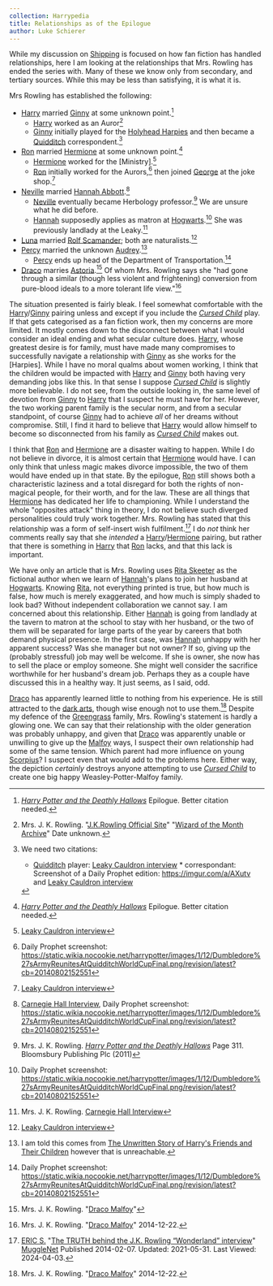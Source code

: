 ```yaml
---
collection: Harrypedia
title: Relationships as of the Epilogue
author: Luke Schierer
---
```


While my discussion on [Shipping] is focused on how fan fiction has
handled relationships, here I am looking at the relationships that
Mrs. Rowling has ended the series with.  Many of these we know only
from secondary, and tertiary sources.  While this may be less than
satisfying, it is what it is.

Mrs Rowling has established the following:

* [Harry] married [Ginny] at some unknown point.[^HPGW]
  * [Harry] worked as an Auror[^HPJob]
  * [Ginny] initially played for the [Holyhead Harpies]
    and then became a [Quidditch] correspondent.[^GWJob]
* [Ron] married [Hermione] at some unknown point.[^RWHG]
  * [Hermione] worked for the [Ministry].[^HGJob]
  * [Ron] initially worked for the Aurors,[^RWJ1] then
    joined [George] at the joke shop.[^RWJob]
* [Neville] married [Hannah Abbott].[^NLHA]
  * [Neville] eventually became Herbology professor.[^NLJob] We are
    unsure what he did before.
  * [Hannah] supposedly applies as matron at [Hogwarts].[^HAJ2]
    She was previously landlady at the Leaky.[^HAJ1]
* [Luna] married [Rolf Scamander]; both are naturalists.[^LSRS]
* [Percy] married the unknown [Audrey].[^PWA]
  * [Percy] ends up head of the Department of Transportation.[^PWJob]
* [Draco] marries [Astoria].[^DMAG]  Of whom Mrs. Rowling says she
  "had gone through a similar (though less violent and frightening)
  conversion from pure-blood ideals to a more tolerant life view."[^AG]

The situation presented is fairly bleak.  I feel somewhat comfortable
with the [Harry]/[Ginny] pairing unless and except if you include the
_[Cursed Child]_ play.  If that gets categorised as a fan fiction
work, then my concerns are more limited.  It mostly comes down to the
disconnect between what I would consider an ideal ending and what
secular culture does.  [Harry], whose greatest desire is for family,
must have made many compromises to successfully navigate a
relationship with [Ginny] as she works for the [Harpies].  While I
have no moral qualms about women working, I think that the children
would be impacted with [Harry] and [Ginny] both having very demanding
jobs like this.  In that sense I suppose _[Cursed Child]_ is slightly
more believable.  I do not see, from the outside looking in, the same
level of devotion from [Ginny] to [Harry] that I suspect he must have
for her.  However, the two working parent family is the secular norm,
and from a secular standpoint, of course [Ginny] had to achieve *all*
of her dreams without compromise.  Still, I find it hard to believe
that [Harry] would allow himself to become so disconnected from his
family as _[Cursed Child]_ makes out.

I think that [Ron] and [Hermione] are a disaster waiting to happen.
While I do not believe in divorce, it is almost certain that
[Hermione] would have.  I can only think that unless magic makes
divorce impossible, the two of them would have ended up in that state.
By the epilogue, [Ron] still shows both a characteristic laziness and
a total disregard for both the rights of non-magical people, for their
worth, and for the law.  These are all things that [Hermione] has
dedicated her life to championing.  While I understand the whole
"opposites attack" thing in theory, I do not believe such diverged
personalities could truly work together.  Mrs. Rowling has stated that this relationship was a form of self-insert wish fulfilment.[^240403-1]  I do
*not* think her comments really say that she *intended* a [Harry]/[Hermione]
pairing, but rather that there is something in [Harry] that [Ron] lacks, and that this lack is important. 

We have only an article that is Mrs. Rowling uses [Rita Skeeter] as
the fictional author when we learn of [Hannah]'s plans to join her
husband at [Hogwarts].  Knowing [Rita], not everything printed is
true, but how much is false, how much is merely exaggerated, and how
much is simply shaded to look bad?  Without independent collaboration
we cannot say.  I am concerned about this relationship.  Either
[Hannah] is going from landlady at the tavern to matron at the school
to stay with her husband, or the two of them will be separated for
large parts of the year by careers that both demand physical presence.
In the first case, was [Hannah] unhappy with her apparent success?
Was she manager but not owner?  If so, giving up the (probably
stressful) job may well be welcome.  If she is owner, she now has to
sell the place or employ someone.  She might well consider the
sacrifice worthwhile for her husband's dream job.  Perhaps they as a
couple have discussed this in a healthy way.  It just seems, as I
said, odd.

[Draco] has apparently learned little to nothing from his experience.
He is still attracted to the [dark arts], though wise enough not to
use them.[^DMDA]  Despite my defence of the [Greengrass] family, Mrs.
Rowling's statement is hardly a glowing one.  We can say that their
relationship with the older generation was probably unhappy, and given
that [Draco] was apparently unable or unwilling to give up the
[Malfoy] ways, I suspect their own relationship had some of the same
tension.  Which parent had more influence on young [Scorpius]?  I
suspect even that would add to the problems here.  Either way, the
depiction *certainly* destroys anyone attempting to use _[Cursed Child]_
to create one big happy Weasley-Potter-Malfoy family. 

[Shipping]: ../shipping/

[Astoria]: <../people/Greengrass/Astoria/>

[Draco]: <../people/Malfoy/Draco_Lucius/>

[Scorpius]: <../people/malfoy/scorpius/>

[Greengrass]: <../people/greengrass/>

[dark arts]: <../magic/dark/>

[Rita]: <../people/skeeter/rita/>

[Rita Skeeter]: <../people/skeeter/rita/>

[Hogwarts]: <../Hogwarts/>

[Ron]: <../people/Weasley/Ronald_Bilius/>

[Hermione]: <../people/Granger/Hermione_Jean/>

[Harry]: <../people/Potter/Harry_James/>

[Ginny]: <../people/Weasley/Ginevra_Molly/>

[George]: <../people/Weasley/George/>

[Neville]: <../people/Longbottom/Neville/>

[Percy]: <../people/Weasley/percy_ignatius/>

[Audrey]: <../people/>

[Luna]: <../people/Lovegood/Luna/>

[Hannah Abbott]: <../people/abbott/hannah/>

[Rolf Scamander]: <../people/scamander/rolf/>

[Quidditch]: <../quidditch/>

[Malfoy]: ../people/malfoy/

[Hannah]: ../people/abbott/hannah/

[Holyhead Harpies]: ../quidditch/

[^AG]: Mrs. J. K. Rowling. "[Draco Malfoy]" 2014-12-22.

[^DWAG]: Mrs. J. K. Rowling. "[Draco Malfoy]" 2014-12-22.

[^DMDA]: Mrs. J. K. Rowling. "[Draco Malfoy]" 2014-12-22.

[Draco Malfoy]: https://www.rowlingindex.org/work/dmpm/

[^DMAG]: Mrs. J. K. Rowling. "[Draco Malfoy]"

[^PWA]: I am told this comes from [The Unwritten Story of Harry's Friends and Their Children](http://entertainment.timesonline.co.uk/tol/arts_and_entertainment/books/article3105517.ece) however that is unreachable.

[^NLHA]: [Carnegie Hall Interview], Daily Prophet screenshot: https://static.wikia.nocookie.net/harrypotter/images/1/12/Dumbledore%27sArmyReunitesAtQuidditchWorldCupFinal.png/revision/latest?cb=20140802152551

[^PWJob]: Daily Prophet screenshot: https://static.wikia.nocookie.net/harrypotter/images/1/12/Dumbledore%27sArmyReunitesAtQuidditchWorldCupFinal.png/revision/latest?cb=20140802152551

[^HAJ2]: Daily Prophet screenshot: https://static.wikia.nocookie.net/harrypotter/images/1/12/Dumbledore%27sArmyReunitesAtQuidditchWorldCupFinal.png/revision/latest?cb=20140802152551

[^HAJ1]: Mrs. J. K. Rowling. [Carnegie Hall Interview]

[Carnegie Hall Interview]: http://www.the-leaky-cauldron.org/2007/10/20/j-k-rowling-at-carnegie-hall-reveals-dumbledore-is-gay-neville-marries-hannah-abbott-and-scores-more/

[^LSRS]: [Leaky Cauldron interview]

[^HGJob]: [Leaky Cauldron interview]

[^RWJob]: [Leaky Cauldron interview]

[^NLJob]: Mrs. J. K. Rowling. _[Harry Potter and the Deathly Hallows]_
    Page 311. Bloomsbury Publishing Plc (2011)

[Harry Potter and the Deathly Hallows]: https://www.librarything.com/work/3577382

[^RWJ1]: Daily Prophet screenshot: https://static.wikia.nocookie.net/harrypotter/images/1/12/Dumbledore%27sArmyReunitesAtQuidditchWorldCupFinal.png/revision/latest?cb=20140802152551

[^GWJob]: We need two citations:
    * [Quidditch] player: [Leaky Cauldron interview] * correspondant:
    Screenshot of a Daily Prophet edition: https://imgur.com/a/AXutv
    and [Leaky Cauldron interview]

[Leaky Cauldron interview]: http://www.the-leaky-cauldron.org/2007/07/30/j-k-rowling-web-chat-transcript/

[^HPJob]: Mrs. J. K. Rowling. "[J.K.Rowling Official Site]" "[Wizard of the Month Archive]" Date unknown.

[J.K.Rowling Official Site]: https://www.therowlinglibrary.com/jkrowling.com/textonly/en

[Wizard of the Month Archive]: https://www.therowlinglibrary.com/jkrowling.com/textonly/en/wotm.html

[^RWHG]: _[Harry Potter and the Deathly Hallows]_ Epilogue.  Better citation needed.

[^HPGW]: _[Harry Potter and the Deathly Hallows]_ Epilogue.  Better citation needed.

[Harry Potter and the Deathly Hallows]: https://www.librarything.com/work/3577382

[Cursed Child]: https://www.librarything.com/work/23409259

[^240403-1]: [ERIC S.](https://www.mugglenet.com/author/eric/)
    "[The TRUTH behind the J.K. Rowling “Wonderland” interview](https://www.mugglenet.com/2014/02/the-truth-behind-the-j-k-rowling-wonderland-interview/)"
    [MuggleNet](https://www.mugglenet.com/) Published 2014-02-07. Updated: 2021-05-31. Last Viewed: 2024-04-03.  
